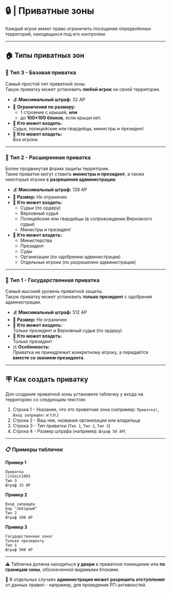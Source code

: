 # 🔒 | Приватные зоны

Каждый игрок имеет право ограничить посещение определённых территорий, находящихся под его контролем.

---

## 🏠 Типы приватных зон

### 🔹 Тип 3 - Базовая приватка
Самый простой тип приватной зоны.  
Такую приватку может установить **любой игрок** на своей территории.

- 💰 **Максимальный штраф:** 32 АР  
- 📏 **Ограничения по размеру:**  
  - 1 строение с крышей, **или**  
  - до **100×100 блоков**, если крыши нет.  
- 👮 **Кто может входить:**  
  Судьи, полицейские или гвардейцы, министры и президент.  
- 👤 **Кто может владеть:**  
  Все игроки.

---

### 🔸 Тип 2 - Расширенная приватка
Более продвинутая форма защиты территории.  
Такие приватки могут ставить **министры и президент**, а также некоторые игроки **с разрешения администрации**.

- 💰 **Максимальный штраф:** 128 АР  
- 📏 **Размер:** Не ограничен  
- 👮 **Кто может входить:**  
  - Судьи (по ордеру)  
  - Верховный судья  
  - Полицейские или гвардейцы (в сопровождении Верховного судьи)  
  - Министры и президент  
- 👤 **Кто может владеть:**  
  - Министерства  
  - Президент  
  - Суды  
  - Организации (по одобрению администрации)  
  - Отдельные игроки (по разрешению администрации)

---

### 🔺 Тип 1 - Государственная приватка
Самый высокий уровень приватной защиты.  
Такую приватку может установить **только президент** с одобрения администрации.

- 💰 **Максимальный штраф:** 512 АР  
- 📏 **Размер:** Не ограничен  
- 👮 **Кто может входить:**  
  Только президент и Верховный судья (по ордеру)  
- 👤 **Кто может владеть:**  
  Только президент  
- ⚖️ **Особенность:**  
  Приватка не принадлежит конкретному игроку, а передаётся **вместе со званием президента**.

---

## 🪧 Как создать приватку

Для создания приватной зоны установите табличку у входа на территорию со следующим текстом:

1. Строка 1 - Указание, что это приватная зона (например: `Приватка!`, `Вход запрещён!` и т.п.)  
2. Строка 2 - Ваш ник, название организации или владельца  
3. Строка 3 - Тип приватки (`Тип 1`, `Тип 2`, `Тип 3`)  
4. Строка 4 - Размер штрафа (например: `Штраф 50 АР`)

---

### 📋 Примеры табличек

**Пример 1**
```
Приватка
litkoit1003
Тип 3
Штраф 15 АР
```

**Пример 2**
```
Вход запрещён
Бар "Звёздный"
Тип 2
Штраф 100 АР
```

**Пример 3**
```
Государственная зона!
Только президенту
Тип 1
Штраф 500 АР
```

---

⚠️ Табличка должна находиться **у двери** в приватное помещение или **по границам зоны**, обозначенной видимыми блоками.

🧾 В отдельных случаях **администрация может разрешить отступления** от данных правил - например, для проведения РП-активностей.
